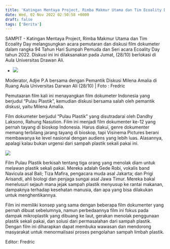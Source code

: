 ```yaml
---
title: 'Katingan Mentaya Project, Rimba Makmur Utama dan Tim Ecoality Day Adakan Diskusi Film Dokumeter Pulau Plastik'
date: Wed, 02 Nov 2022 02:50:58 +0000
draft: false
tags: ['Berita']
---
```


SAMPIT - Katingan Mentaya Project, Rimba Makmur Utama dan Tim Ecoality Day melangsungkan acara pemutaran dan diskusi film dokumeter dalam rangka 94 Tahun Hari Sumpah Pemuda dan Seri acara Ecoality Day tahun 2022. Diskusi ini ini dilaksanakan pada Jumat, (28/10) berlokasi di Aula Universitas Drawan Ali.

*   ![](https://unda.ac.id/2/wp-content/uploads/2022/11/DSC_0072-1-1024x576.jpg)
    

Moderator, Adjie P.A bersama dengan Pemantik Diskusi Milena Amalia di Ruang Aula Universitas Darwan Ali (28/10) | Foto : Fredric

Pemutaaran film kali ini menayangkan film dokumeter Indonesia yang berjudul “Pulau Plastik”, kemudian diskusi bersama salah oleh pemantik diskusi, yaitu Milena Amalia.

Film dokumeter berjudul “Pulau Plastik” yang disutradarai oleh Dandhy Laksono, Rahung Nasution. Film ini menjadi film dokumenter ke-12 yang pernah tayang di bioskop Indonesia. Harus diakui, genre dokumenter memang terbilang jarang tayang di bioskop, tapi Visinema Pictures berani membawanya ke level nasional dengan audiens yang lebih luas. Alasannya, apalagi kalau bukan urgensi dari sampah plastik sekali pakai ini.

![](https://unda.ac.id/2/wp-content/uploads/2022/11/DSC_0079-1024x576.jpg)

Film Pulau Plastik berkisah tentang tiga orang yang menolak diam untuk melawan plastik sekali pakai. Mereka adalah Gede Robi, vokalis band Navicula asal Bali; Tiza Mafira, pengacara muda asal Jakarta; dan Prigi Arisandi, ahli biologi dan penjaga sungai asal Jawa Timur. Mereka bakal menelusuri sejauh mana jejak sampah plastik menyusup ke rantai makanan, dampaknya terhadap kesehatan manusia, dan apa yang bisa dilakukan untuk menghentikannya.

Film ini memiliki konsep yang sama dengan beberapa film dokumenter yang pernah dibuat sebelumnya, namun perbedaannya film ini fokus pada dampak mikroplastik yang dibuang ke laut, gerakan menolak penggunaan plastik sekali pakai, dan solusi dari permasalahan dari sampah plastik. Dengan film ini diharapkan dapat membuka wawasan dan mendorong masyarakat untuk menormalisasi proses pengolahan sampah limbah plastik.

Editor: Fredric